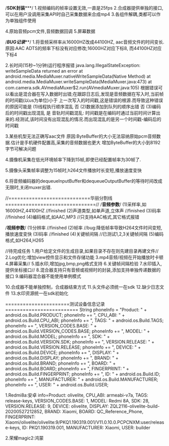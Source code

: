 
/****************SDK封装*******************/
1.视频编码的帧率设置无效,一直是25fps
2.合成器提供单独的接口,可以在用户没调用采集API时自己采集数据来合成mp4
3.各组件解耦,类都可以作为单独组件使用

4.原始音频pcm文件,音频数据回调
5.屏幕数据

/*************BUG记录***************/
1.将音频采样率从16000HZ改成44100HZ, aac音频文件的时间变长.
原因:AAC ADTS的频率下标没有对应修改;16000HZ对应下标8, 而44100HZ对应下标4

2.长时间(15秒~1分钟)运行程序报错
 java.lang.IllegalStateException: writeSampleData returned an error
        at android.media.MediaMuxer.nativeWriteSampleData(Native Method)
        at android.media.MediaMuxer.writeSampleData(MediaMuxer.java:473)
        at com.camera.sdk.AVmediaMuxer$2.run(AVmediaMuxer.java:105)
根据错误可以看出是混合器在写入数据时出错;在跟踪日志后,发现是音频数据在写入时,当前帧的时间戳(以us为单位)小于
上一次写入的时间戳,这是错误的根源.而导致这种错误的原因可能是
(1)线程执行顺序混乱                 否
(2)数据添加到队列的顺序出错          否
(3)编码后的时间戳出现混乱            是
音轨时间戳混乱: 时间戳是在编码时通过当前时间计算出来的.经测试,该时间没有出现混乱的情况.而出现混乱的是另一个时间戳-编码后的时间戳

3.某些机型无法正确写aac文件
原因:ByteBuffer的大小无法容纳原始pcm音频数据.估计是手机硬件配置高,采集的音频数据也更大
增加ByteBuffer的大小到8192字节可解决问题

4.摄像机采集在低光环境帧率下降到15帧,即使已经配置帧率为30帧了.

5.摄像头采集帧率调整为15帧时,h264文件播放时长变短,播放速度变快

6.将音频编码器的dequeueInputBuffer和dequeueOutputBuffer的等待时间改成无限时,关闭muxer出错.

//============================华丽分割线===============================//
/****音频参数****/
(1)采样率,如16000HZ,44100HZ //finished
(2)声道类型,如单声道,立体声   //finished
(3)码率                     //finished
(4)编码格式,如AAC,MP3        //只支持AAC格式,其它格式报错

/****视频参数****/
(1)分辨率                  //finished
(2)帧率                    //bug:降低帧率导致H264文件时间变短,播放速度变快
(3)码率                    //finished
(4)关键帧间隔               //已测试1,2,3关键帧间隔
(5)编码格式,如H264,H265


//待完成任务
1.用户给定文件的生成目录,如果目录不存在则先建目录再建文件//
2.Log优化:增加view控件显示和文件存储功能
3.mp4音频/视频在开始播放时卡顿
4.屏幕采集//
5.插水印,增加jpg,bmp,png格式支持
6.关键帧间隔检验
7.水印插入,提供坐标接口//
8.混合器支持只有音频或视频时的封装,添加支持单独传递数据的接口
9.编码器混合器不能使用单例模式

10.合成器不能单独控制，合成器结束方式
11.头文件必须统一在sdk
12.缺少日志文件
13.水印资源统一在sdk初始化



======================测试设备信息记录=========================
String phoneInfo = "Product: " + android.os.Build.PRODUCT;
         phoneInfo += ", CPU_ABI: " + android.os.Build.CPU_ABI;
         phoneInfo += ", TAGS: " + android.os.Build.TAGS;
         phoneInfo += ", VERSION_CODES.BASE: " + android.os.Build.VERSION_CODES.BASE;
         phoneInfo += ", MODEL: " + android.os.Build.MODEL;
         phoneInfo += ", SDK: " + android.os.Build.VERSION.SDK;
         phoneInfo += ", VERSION.RELEASE: " + android.os.Build.VERSION.RELEASE;
         phoneInfo += ", DEVICE: " + android.os.Build.DEVICE;
         phoneInfo += ", DISPLAY: " + android.os.Build.DISPLAY;
         phoneInfo += ", BRAND: " + android.os.Build.BRAND;
         phoneInfo += ", BOARD: " + android.os.Build.BOARD;
         phoneInfo += ", FINGERPRINT: " + android.os.Build.FINGERPRINT;
         phoneInfo += ", ID: " + android.os.Build.ID;
         phoneInfo += ", MANUFACTURER: " + android.os.Build.MANUFACTURER;
         phoneInfo += ", USER: " + android.os.Build.USER;

1.Redmi8a:安卓
info=Product: olivelite, CPU_ABI: armeabi-v7a,
TAGS: release-keys,
VERSION_CODES.BASE: 1,
MODEL: Redmi 8A,
SDK: 28,
VERSION.RELEASE: 9,
DEVICE: olivelite,
 DISPLAY: ZQL2116-olivelite-build-20200527212852,
BRAND: Xiaomi,
BOARD: QC_Reference_Phone,
FINGERPRINT: Xiaomi/olivelite/olivelite:9/PKQ1.190319.001/V11.0.10.0.PCPCNXM:user/release-keys,
ID: PKQ1.190319.001,
MANUFACTURER: Xiaomi,
 USER: builder

2.荣耀magic2:鸿蒙


